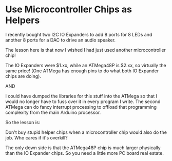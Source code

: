 # Use Microcontroller Chips as Helpers #

I recently bought two I2C IO Expanders to add 8 ports for 8 LEDs and another 8 ports for a DAC to drive an audio speaker.

The lesson here is that now I wished I had just used another microcontroller chip!

The IO Expanders were $1.xx, while an ATMega48P is $2.xx, so virtually the same price!  (One ATMega has enough pins to do what both IO Expander chips are doing).

AND

I could have dumped the libraries for this stuff into the ATMega so that I would no longer have to fuss over it in every program I write.  The second ATMega can do fancy interrupt processing to offload that programming complexity from the main Arduino processor.

So the lesson is:

Don't buy stupid helper chips when a microcontroller chip would also do the job.  Who cares if it's overkill?

The only down side is that the ATMega48P chip is much larger physically than the IO Expander chips.  So you need a little more PC board real estate.